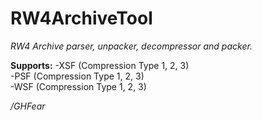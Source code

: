 # RW4ArchiveTool
*RW4 Archive parser, unpacker, decompressor and packer.* <br>

**Supports:**
-XSF (Compression Type 1, 2, 3) <br>
-PSF (Compression Type 1, 2, 3) <br>
-WSF (Compression Type 1, 2, 3) <br>

*/GHFear*
